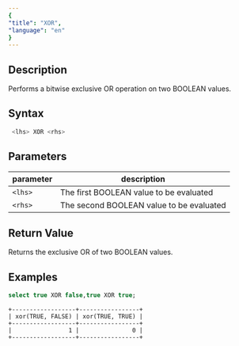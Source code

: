 ```yaml
---
{
"title": "XOR",
"language": "en"
}
---
```


## Description
Performs a bitwise exclusive OR operation on two BOOLEAN values.

## Syntax
```sql
 <lhs> XOR <rhs>
```

## Parameters
| parameter | description                                                             |
|-----------|-------------------------------------------------------------------------|
| `<lhs>`   | The first BOOLEAN value to be evaluated                                 |
| `<rhs>`   | The second BOOLEAN value to be evaluated |

## Return Value
Returns the exclusive OR of two BOOLEAN values.

## Examples
```sql
select true XOR false,true XOR true;
```

```text
+------------------+-----------------+
| xor(TRUE, FALSE) | xor(TRUE, TRUE) |
+------------------+-----------------+
|                1 |               0 |
+------------------+-----------------+
```
